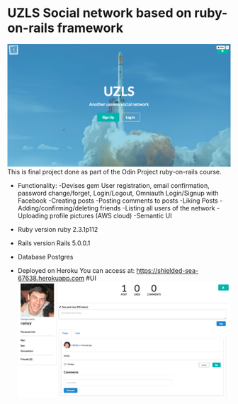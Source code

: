 # UZLS Social network based on ruby-on-rails framework
![screenshot](screenshots/homepage.png?raw=true "Optional Title")
This is final project done as part of the Odin Project ruby-on-rails course.

* Functionality: 
  -Devises gem User registration, email confirmation, password change/forget, Login/Logout, Omniauth Login/Signup with    Facebook
  -Creating posts 
  -Posting comments to posts
  -Liking Posts
  -Adding/confirming/deleting friends
  -Listing all users of the network
  -Uploading profile pictures (AWS cloud)
  -Semantic UI

* Ruby version
  ruby 2.3.1p112

* Rails version
  Rails 5.0.0.1

* Database 
  Postgres
  
* Deployed on Heroku 
  You can access at: https://shielded-sea-67638.herokuapp.com
#UI 
  ![screenshot](screenshots/userpage.png?raw=true "Optional Title")
  
